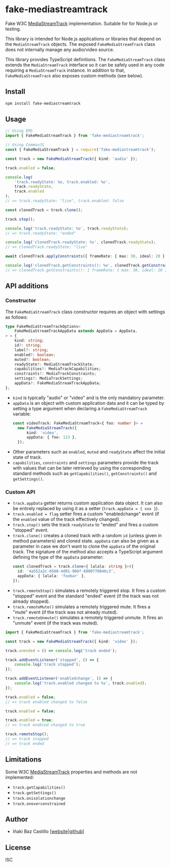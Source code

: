 # fake-mediastreamtrack

Fake W3C [MediaStreamTrack](https://www.w3.org/TR/mediacapture-streams/#mediastreamtrack) implementation. Suitable for for Node.js or testing.

This library is intended for Node.js applications or libraries that depend on the `MediaStreamTrack` objects. The exposed `FakeMediaStreamTrack` class does not internally manage any audio/video source.

This library provides TypeScript definitions. The `FakeMediaStreamTrack` class extends the `MediaStreamTrack` interface so it can be safely used in any code requiring a `MediaStreamTrack` instance. In addition to that, `FakeMediaStreamTrack` also exposes custom methods (see below).

## Install

```bash
npm install fake-mediastreamtrack
```

## Usage

```ts
// Using EMS
import { FakeMediaStreamTrack } from 'fake-mediastreamtrack';

// Using CommonJS
const { FakeMediaStreamTrack } = require('fake-mediastreamtrack');

const track = new FakeMediaStreamTrack({ kind: 'audio' });

track.enabled = false;

console.log(
	'track.readyState: %o, track.enabled: %o',
	track.readyState,
	track.enabled
);
// => track.readyState: "live", track.enabled: false

const clonedTrack = track.clone();

track.stop();

console.log('track.readyState: %o', track.readyState);
// => track.readyState: "ended"

console.log('clonedTrack.readyState: %s', clonedTrack.readyState);
// => clonedTrack.readyState: "live"

await clonedTrack.applyConstraints({ frameRate: { max: 30, ideal: 20 } });

console.log('clonedTrack.getConstraints(): %o', clonedTrack.getConstraints());
// => clonedTrack.getConstraints(): { frameRate: { max: 30, ideal: 20 } }
```

## API additions

### Constructor

The `FakeMediaStreamTrack` class constructor requires an object with settings as follows:

```ts
type FakeMediaStreamTrackOptions<
	FakeMediaStreamTrackAppData extends AppData = AppData,
> = {
	kind: string;
	id?: string;
	label?: string;
	enabled?: boolean;
	muted?: boolean;
	readyState?: MediaStreamTrackState;
	capabilities?: MediaTrackCapabilities;
	constraints?: MediaTrackConstraints;
	settings?: MediaTrackSettings;
	appData?: FakeMediaStreamTrackAppData;
};
```

- `kind` is typically "audio" or "video" and is the only mandatory parameter.
- `appData` is an object with custom application data and it can be typed by setting a type argument when declaring a `FakeMediaStreamTrack` variable:
  ```ts
  const videoTrack: FakeMediaStreamTrack<{ foo: number }> =
  	new FakeMediaStreamTrack({
  		kind: 'video',
  		appData: { foo: 123 },
  	});
  ```
- Other parameters such as `enabled`, `muted` and `readyState` affect the initial state of track.
- `capabilities`, `constraints` and `settings` parameters provide the track with values that can be later retrieved by using the corresponding standard methods such as `getCapabilities()`, `getConstraints()` and `getSettings()`.

### Custom API

- `track.appData` getter returns custom application data object. It can also be entirely replaced by using it as a setter (`track.appData = { xxx }`).
- `track.enabled = flag` setter fires a custom "enabledchange" event (if the `enabled` value of the track effectively changed).
- `track.stop()` sets the track `readyState` to "ended" and fires a custom "stopped" event.
- `track.clone()` creates a cloned track with a random `id` (unless given in method parameters) and cloned state. `appData` can also be given as a parameter in case we don't want to clone the `appData` of the original track. The signature of the method also accepts a TypeScript argument defining the type of the `appData` parameter:
  ```ts
  const clonedTrack = track.clone<{ lalala: string }>({
  	id: '4a552a2c-8568-4d01-906f-6800770846c3',
  	appData: { lalala: 'foobar' },
  });
  ```
- `track.remoteStop()` simulates a remotely triggered stop. It fires a custom "stopped" event and the standard "ended" event (if the track was not already stopped).
- `track.remoteMute()` simulates a remotely triggered mute. It fires a "mute" event (if the track was not already muted).
- `track.remoteUnmute()` simulates a remotely triggered unmute. It fires an "unmute" event (if the track was muted).

```ts
import { FakeMediaStreamTrack } from 'fake-mediastreamtrack';

const track = new FakeMediaStreamTrack({ kind: 'video' });

track.onended = () => console.log('track ended');

track.addEventListener('stopped', () => {
	console.log('track stopped');
});

track.addEventListener('enabledchange', () => {
	console.log('track.enabled changed to %s', track.enabled);
});

track.enabled = false;
// => track enabled changed to false

track.enabled = false;

track.enabled = true;
// => track enabled changed to true

track.remoteStop();
// => track stopped
// => track ended
```

## Limitations

Some W3C [MediaStreamTrack](https://www.w3.org/TR/mediacapture-streams/#mediastreamtrack) properties and methods are not implemented:

- `track.getCapabilities()`
- `track.getSettings()`
- `track.onisolationchange`
- `track.onoverconstrained`

## Author

- Iñaki Baz Castillo [[website](https://inakibaz.me)|[github](https://github.com/ibc/)]

## License

ISC
